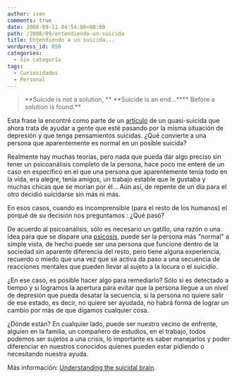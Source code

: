 ```yaml
---
author: ivan
comments: true
date: 2008-09-11 04:54:00+00:00
path: /2008/09/entendiendo-un-suicida
title: Entendiendo a un suicida...
wordpress_id: 850
categories:
  - Sin categoría
tags:
  - Curiosidades
  - Personal
---
```


<blockquote>**Suicide is not a solution,      **
**Suicide is an end...****
Before a solution is found.**
</blockquote>

Esta frase la encontré como parte de un [artículo](https://www.have-a-heart.com/suicide.html) de un quasi-suicida que ahora trata de ayudar a gente que esté pasando por la misma situación de depresión y que tenga pensamientos suicidas. ¿Qué convierte a una persona que aparentemente es normal en un posible suicida?

Realmente hay muchas teorías, pero nada que pueda dar algo preciso sin tener un psicoanálisis completo de la persona, hace poco me enteré de un caso en específico en el que una persona que aparentemente tenía todo en la vida, era alegre, tenía amigos, un trabajo estable que le gustaba y muchas chicas que se morían por él... Aún así, de repente de un día para el otro decidió suicidarse sin más ni más.

En esos casos, cuando es incomprensible (para el resto de los humanos) el porqué de su decisión nos preguntamos : ¿Qué pasó?

De acuerdo al psicoanálisis, sólo es necesario un gatillo, una razón o una idea para que se dispare una [psicosis](https://buscon.rae.es/draeI/SrvltGUIBusUsual?TIPO_HTML=2&TIPO_BUS=3&LEMA=psicosis), puede ser la persona más "normal" a simple vista, de hecho puede ser una persona que funcione dentro de la sociedad sin aparente diferencia del resto, pero tiene alguna experiencia, recuerdo o miedo que una vez que se activa da paso a una secuencia de reacciones mentales que pueden llevar al sujeto a la locura o el suicidio.

¿En ese caso, es posible hacer algo para remediarlo? Sólo si es detectado a tiempo y si logramos la apertura para evitar que la persona llegue a un nivel de depresión que pueda desatar la secuencia, si la persona no quiere salir de ese estado, es decir, no quiere ser ayudada, no habrá forma de lograr un cambio por más de que digamos cualquier cosa.

¿Dónde están? En cualquier lado, puede ser nuestro vecino de enfrente, alguien en la familia, un compañero de estudios, en el trabajo, todos podemos ser sujetos a una crisis, lo importante es saber manejarlos y poder diferenciar en nuestros conocidos quienes pueden estar pidiendo o necesitando nuestra ayuda.

Más información:
[Understanding the suicidal brain](https://bjp.rcpsych.org/cgi/content/full/183/4/282).
